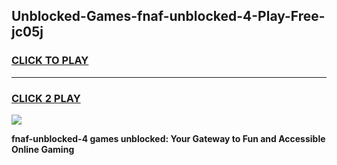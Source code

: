 
## Unblocked-Games-fnaf-unblocked-4-Play-Free-jc05j
<h3>
<a href="https://premium76.site?title=fnaf-unblocked-4&ref=20M">CLICK TO PLAY</a></h3>
<hr>

<h3>
<a href="https://premium76.site?title=fnaf-unblocked-4&ref=20M">CLICK 2 PLAY</a>
  
</h3>

<a href="https://premium76.site?title=fnaf-unblocked-4&ref=19M"><img src="https://clearcache.store/games.png"></a>


**fnaf-unblocked-4 games unblocked: Your Gateway to Fun and Accessible Online Gaming**
